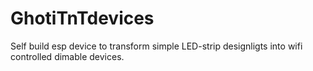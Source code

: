 # GhotiTnTdevices
Self build esp device to transform simple LED-strip designligts into wifi controlled dimable devices.
